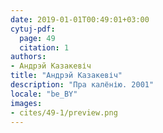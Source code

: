 ```yaml
---
date: 2019-01-01T00:49:01+03:00
cytuj-pdf:
  page: 49
  citation: 1
authors:
- Андрэй Казакевіч
title: "Андрэй Казакевіч"
description: "Пра калёнію. 2001"
locale: "be_BY"
images:
- cites/49-1/preview.png
---
```

